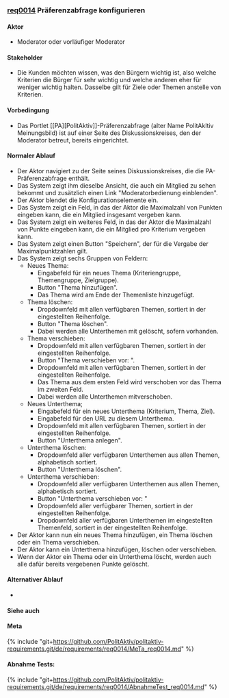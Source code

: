 
### [req0014](https://github.com/PolitAktiv/politaktiv-requirements/tree/master/de/requirements/req0014/req0014.md) Präferenzabfrage konfigurieren

#### Aktor
 * Moderator oder vorläufiger Moderator


#### Stakeholder
 * Die Kunden möchten wissen, was den Bürgern wichtig ist, also welche   Kriterien die Bürger für sehr wichtig und welche anderen eher für   weniger wichtig halten. Dasselbe gilt für Ziele oder Themen anstelle von  Kriterien.


#### Vorbedingung
 * Das Portlet [[PA][PolitAktiv]]-Präferenzabfrage (alter Name PolitAkltiv Meinungsbild) ist auf einer Seite des Diskussionskreises, den der Moderator betreut, bereits eingerichtet.


#### Normaler Ablauf
 * Der Aktor navigiert zu der Seite seines Diskussionskreises, die die PA-Präferenzabfrage enthält.
 * Das System zeigt ihm dieselbe Ansicht, die auch ein Mitglied zu sehen bekommt und zusätzlich einen Link "Moderatorbedienung einblenden".
 * Der Aktor blendet die Konfigurationselemente ein.
 * Das System zeigt ein Feld, in das der Aktor die Maximalzahl von Punkten eingeben kann, die ein Mitglied insgesamt vergeben kann.
 * Das System zeigt ein weiteres Feld, in das der Aktor die Maximalzahl von Punkte eingeben kann, die ein Mitglied pro Kriterium vergeben kann.
 * Das System zeigt einen Button "Speichern", der für die Vergabe der Maximalpunktzahlen gilt.
 * Das System zeigt sechs Gruppen von Feldern:
   * Neues Thema:
     * Eingabefeld für ein neues Thema (Kriteriengruppe, Themengruppe, Zielgruppe).
     * Button "Thema hinzufügen".
     * Das Thema wird am Ende der Themenliste hinzugefügt.
   * Thema löschen:
     * Dropdownfeld mit allen verfügbaren Themen, sortiert in der eingestellten Reihenfolge.
     * Button "Thema löschen".
     * Dabei werden alle Unterthemen mit gelöscht, sofern vorhanden.
   * Thema verschieben:
     * Dropdownfeld mit allen verfügbaren Themen, sortiert in der eingestellten Reihenfolge.
     * Button "Thema verschieben vor: ".
     * Dropdownfeld mit allen verfügbaren Themen, sortiert in der eingestellten Reihenfolge.
     * Das Thema aus dem ersten Feld wird verschoben vor das Thema im zweiten Feld.
     * Dabei werden alle Unterthemen mitverschoben.
   * Neues Unterthema;
     * Eingabefeld für ein neues Unterthema (Kriterium, Thema, Ziel).
     * Eingabefeld für den URL zu diesem Unterthema.
     * Dropdownfeld mit allen verfügbaren Themen, sortiert in der eingestellten Reihenfolge.
     * Button "Unterthema anlegen".
   * Unterthema löschen:
     * Dropdownfeld aller verfügbaren Unterthemen aus allen Themen, alphabetisch sortiert.
     * Button "Unterthema löschen".
   * Unterthema verschieben:
     * Dropdownfeld aller verfügbaren Unterthemen aus allen Themen, alphabetisch sortiert.
     * Button "Unterthema verschieben vor: "
     * Dropdownfeld aller verfügbarer Themen, sortiert in der eingestellten Reihenfolge.
     * Dropdownfeld aller verfügbaren Unterthemen im eingestellten Themenfeld, sortiert in der eingestellten Reihenfolge.
 * Der Aktor kann nun ein neues Thema hinzufügen, ein Thema löschen oder ein Thema verschieben.
 * Der Aktor kann ein Unterthema hinzufügen, löschen oder verschieben.
 * Wenn der Aktor ein Thema oder ein Unterthema löscht, werden auch alle dafür bereits vergebenen Punkte gelöscht.


#### Alternativer Ablauf
 * 


#### Siehe auch

#### Meta
{% include "git+https://github.com/PolitAktiv/politaktiv-requirements.git/de/requirements/req0014/MeTa_req0014.md" %} 


#### Abnahme Tests:
{% include "git+https://github.com/PolitAktiv/politaktiv-requirements.git/de/requirements/req0014/AbnahmeTest_req0014.md" %} 